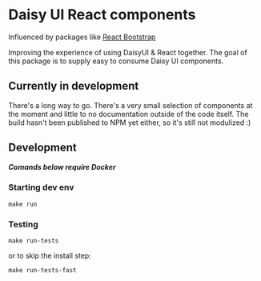 # Daisy UI React components
Influenced by packages like [React Bootstrap](https://react-bootstrap.github.io/)


Improving the experience of using DaisyUI & React together. The goal of this package is to supply easy to consume Daisy UI components.

## Currently in development
There's a long way to go. There's a very small selection of components at the moment and little to no documentation outside of the code itself. The build hasn't been published to NPM yet either, so it's still not modulized :)

## Development
_**Comands below require Docker**_

### Starting dev env
`make run`

### Testing
`make run-tests`

or to skip the install step:

`make run-tests-fast`
